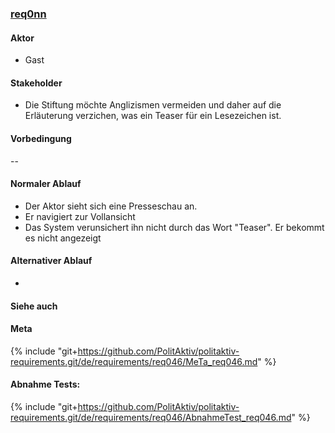 
### [req0nn](https://github.com/PolitAktiv/politaktiv-requirements/tree/master/de/requirements/req0nn/req0nn.md) 

#### Aktor
 * Gast


#### Stakeholder
 * Die Stiftung möchte Anglizismen vermeiden und daher auf die Erläuterung verzichen, was ein Teaser für ein Lesezeichen ist.


#### Vorbedingung
--


#### Normaler Ablauf
 * Der Aktor sieht sich eine Presseschau an.
 * Er navigiert zur Vollansicht
 * Das System verunsichert ihn nicht durch das Wort "Teaser". Er bekommt es nicht angezeigt


#### Alternativer Ablauf
 * 


#### Siehe auch

#### Meta
{% include "git+https://github.com/PolitAktiv/politaktiv-requirements.git/de/requirements/req046/MeTa_req046.md" %} 


#### Abnahme Tests:
{% include "git+https://github.com/PolitAktiv/politaktiv-requirements.git/de/requirements/req046/AbnahmeTest_req046.md" %} 